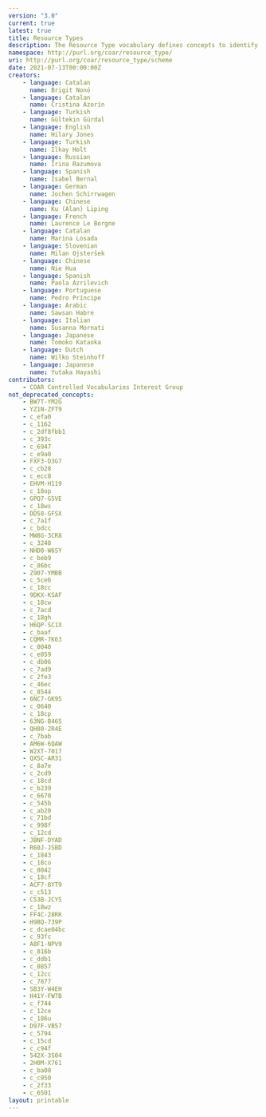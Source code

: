 ```yaml
---
version: "3.0"
current: true
latest: true
title: Resource Types
description: The Resource Type vocabulary defines concepts to identify the genre of a resource. Such resources, like publications, research data, audio and video objects, are typically deposited in institutional and thematic repositories or published in ejournals. This vocabulary supports a hierarchical model that relates narrower and broader concepts. Multilingual labels regard regional distinctions in language and term. Concepts of this vocabulary are mapped with terms and concepts of similar vocabularies and dictionaries.
namespace: http://purl.org/coar/resource_type/
uri: http://purl.org/coar/resource_type/scheme
date: 2021-07-13T00:00:00Z
creators:
    - language: Catalan
      name: Brigit Nonó
    - language: Catalan
      name: Cristina Azorín
    - language: Turkish
      name: Gültekin Gürdal
    - language: English
      name: Hilary Jones
    - language: Turkish
      name: Ilkay Holt
    - language: Russian
      name: Irina Razumova
    - language: Spanish
      name: Isabel Bernal
    - language: German
      name: Jochen Schirrwagen
    - language: Chinese
      name: Ku (Alan) Liping
    - language: French
      name: Laurence Le Borgne
    - language: Catalan
      name: Marina Losada
    - language: Slovenian
      name: Milan Ojsteršek
    - language: Chinese
      name: Nie Hua
    - language: Spanish
      name: Paola Azrilevich
    - language: Portuguese
      name: Pedro Príncipe
    - language: Arabic
      name: Sawsan Habre
    - language: Italian
      name: Susanna Mornati
    - language: Japanese
      name: Tomoko Kataoka
    - language: Dutch
      name: Wilko Steinhoff
    - language: Japanese
      name: Yutaka Hayashi
contributors:
    - COAR Controlled Vocabularies Interest Group
not_deprecated_concepts:
    - BW7T-YM2G
    - YZ1N-ZFT9
    - c_efa0
    - c_1162
    - c_2df8fbb1
    - c_393c
    - c_6947
    - c_e9a0
    - FXF3-D3G7
    - c_cb28
    - c_ecc8
    - EHVM-H119
    - c_18op
    - GPQ7-G5VE
    - c_18ws
    - DD58-GFSX
    - c_7a1f
    - c_bdcc
    - MW8G-3CR8
    - c_3248
    - NHD0-W6SY
    - c_beb9
    - c_86bc
    - Z907-YMBB
    - c_5ce6
    - c_18cc
    - 9DKX-KSAF
    - c_18cw
    - c_7acd
    - c_18gh
    - H6QP-SC1X
    - c_baaf
    - CQMR-7K63
    - c_0040
    - c_e059
    - c_db06
    - c_7ad9
    - c_2fe3
    - c_46ec
    - c_8544
    - 6NC7-GK9S
    - c_0640
    - c_18cp
    - 63NG-B465
    - QH80-2R4E
    - c_7bab
    - AM6W-6QAW
    - W2XT-7017
    - QX5C-AR31
    - c_8a7e
    - c_2cd9
    - c_18cd
    - c_b239
    - c_6670
    - c_545b
    - c_ab20
    - c_71bd
    - c_998f
    - c_12cd
    - JBNF-DYAD
    - R60J-J5BD
    - c_1843
    - c_18co
    - c_8042
    - c_18cf
    - ACF7-8YT9
    - c_c513
    - C53B-JCY5
    - c_18wz
    - FF4C-28RK
    - H9BQ-739P
    - c_dcae04bc
    - c_93fc
    - A8F1-NPV9
    - c_816b
    - c_ddb1
    - c_0857
    - c_12cc
    - c_7877
    - SB3Y-W4EH
    - H41Y-FW7B
    - c_f744
    - c_12ce
    - c_186u
    - D97F-VB57
    - c_5794
    - c_15cd
    - c_c94f
    - 542X-3S04
    - 2H0M-X761
    - c_ba08
    - c_c950
    - c_2f33
    - c_6501
layout: printable
---
```


